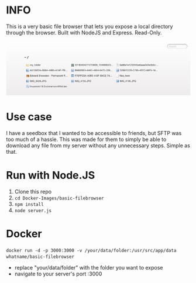 
# INFO
This is a very basic file browser that lets you expose a local directory through the browser. Built with NodeJS and Express. Read-Only.

![Alt text](basic-filebrowser/data/screenshot.png?raw=true "Screenshot")

# Use case
I have a seedbox that I wanted to be accessible to friends, but SFTP was too much of a hassle. This was made for them to simply be able to download any file from my server without any unnecessary steps. Simple as that.

# Run with Node.JS
1. Clone this repo
2. `cd Docker-Images/basic-filebrowser`
3. `npm install`
4. `node server.js`

# Docker
`docker run -d -p 3000:3000 -v /your/data/folder:/usr/src/app/data whatname/basic-filebrowser`
- replace "your/data/folder" with the folder you want to expose
- navigate to your server's port :3000
